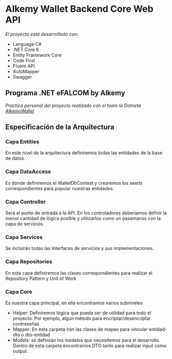 # Alkemy Wallet Backend Core Web API
*El proyecto está desarrollado con:*
- Language C#
- .NET Core 6
- Entity Framework Core
- Code First
- Fluent API
- AutoMapper
- Swagger

## Programa .NET eFALCOM by Alkemy
*Practica personal del proyecto realizado con el team la Dotneta [AlkemyWallet](https://github.com/emmanuelranone/AlkemyWallet/tree/dev)*

## **Especificación de la Arquitectura**

### **Capa Entities**
En este nivel de la arquitectura definiremos todas las entidades de la base de datos.

### **Capa DataAccess**
Es donde definiremos el WalletDbContext y crearemos los seeds correspondientes para popular nuestras entidades.

### **Capa Controller**
Será el punto de entrada a la API. En los controladores deberíamos definir la menor cantidad de lógica posible y utilizarlos como un pasamanos con la capa de servicios.

### **Capa Services**
Se incluirán todas las Interfaces de servicios y sus implementaciones.

### **Capa Repositories**
En esta capa definiremos las clases correspondientes para realizar el Repository Pattern y Unit of Work

### **Capa Core**
Es nuestra capa principal, en ella encontramos varios subniveles

*	Helper: Definiremos lógica que pueda ser de utilidad para todo el proyecto. Por ejemplo, algún método para encriptar/desencriptar contraseñas
*	Mapper: En esta carpeta irán las clases de mapeo para vincular entidad-dto o dto-entidad
*	Models: se definirán los modelos que necesitemos para el desarrollo. Dentro de esta carpeta encontramos DTO tanto para realizar input como output.
